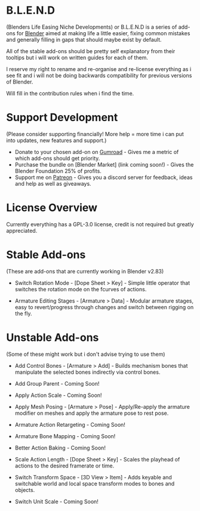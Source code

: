 # B.L.E.N.D
(Blenders Life Easing Niche Developments) or B.L.E.N.D is a series of add-ons for  [Blender](https://www.blender.org/) aimed at making life a little easier, fixing common mistakes and generally filling in gaps that should maybe exist by default.

All of the stable add-ons should be pretty self explanatory from their tooltips but i will work on written guides for each of them.

I reserve my right to rename and re-organise and re-license everything as i see fit and i will not be doing backwards compatibility for previous versions of Blender.

Will fill in the contribution rules when i find the time.

# Support Development
(Please consider supporting financially! More help = more time i can put into updates, new features and support.)

- Donate to your chosen add-on on [Gumroad](https://gumroad.com/jimkroovy) - Gives me a metric of which add-ons should get priority.
- Purchase the bundle on [Blender Market] (link coming soon!) - Gives the Blender Foundation 25% of profits.
- Support me on [Patreon](https://patreon.com/JimKroovy) - Gives you a discord server for feedback, ideas and help as well as giveaways.

# License Overview
Currently everything has a GPL-3.0 license, credit is not required but greatly appreciated.

# Stable Add-ons
(These are add-ons that are currently working in Blender v2.83)

- Switch Rotation Mode - [Dope Sheet > Key] - Simple little operator that switches the rotation mode on the fcurves of actions.

- Armature Editing Stages - [Armature > Data] - Modular armature stages, easy to revert/progress through changes and switch between rigging on the fly.

# Unstable Add-ons
(Some of these might work but i don't advise trying to use them)

- Add Control Bones - [Armature > Add] - Builds mechanism bones that manipulate the selected bones indirectly via control bones.

- Add Group Parent - Coming Soon!

- Apply Action Scale - Coming Soon!

- Apply Mesh Posing - [Armature > Pose] - Apply/Re-apply the armature modifier on meshes and apply the armature pose to rest pose.

- Armature Action Retargeting - Coming Soon!

- Armature Bone Mapping - Coming Soon!

- Better Action Baking - Coming Soon!

- Scale Action Length - [Dope Sheet > Key] - Scales the playhead of actions to the desired framerate or time.

- Switch Transform Space - [3D View > Item] - Adds keyable and switchable world and local space transform modes to bones and objects.

- Switch Unit Scale - Coming Soon!
